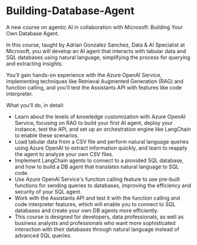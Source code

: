 # Building-Database-Agent

A new course on agentic AI in collaboration with Microsoft: Building Your Own Database Agent.

 

In this course, taught by Adrian Gonzalez Sanchez, Data & AI Specialist at Microsoft, you will develop an AI agent that interacts with tabular data and SQL databases using natural language, simplifying the process for querying and extracting insights. 

 

You’ll gain hands-on experience with the Azure OpenAI Service, implementing techniques like Retrieval Augmented Generation (RAG) and function calling, and you’ll test the Assistants API with features like code interpreter.

What you’ll do, in detail:

* Learn about the levels of knowledge customization with Azure OpenAI Service, focusing on RAG to build your first AI agent, deploy your instance, test the API, and set up an orchestration engine like LangChain to enable these scenarios.
* Load tabular data from a CSV file and perform natural language queries using Azure OpenAI to extract information quickly, and learn to reapply the agent to analyze your own CSV files.
* Implement LangChain agents to connect to a provided SQL database, and how to build a DB agent that translates natural language to SQL code.
* Use Azure OpenAI Service's function calling feature to use pre-built functions for sending queries to databases, improving the efficiency and security of your SQL agent.
* Work with the Assistants API and test it with the function calling and code interpreter features, which will enable you to connect to SQL databases and create your own DB agents more efficiently.
* This course is designed for developers, data professionals, as well as business analysts and professionals who want more sophisticated interaction with their databases through natural language instead of advanced SQL queries.
